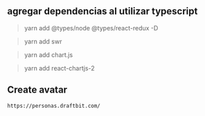 ## agregar dependencias al utilizar typescript

> yarn add @types/node @types/react-redux -D

> yarn add swr

> yarn add chart.js

> yarn add react-chartjs-2


## Create avatar
```
https://personas.draftbit.com/
```
